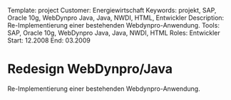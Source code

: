 Template: project
Customer: Energiewirtschaft
Keywords: projekt, SAP, Oracle 10g, WebDynpro Java, Java, NWDI, HTML, Entwickler
Description: Re-Implementierung einer bestehenden Webdynpro-Anwendung.
Tools: SAP, Oracle 10g, WebDynpro Java, Java, NWDI, HTML
Roles: Entwickler
Start: 12.2008
End: 03.2009

# Redesign WebDynpro/Java

Re-Implementierung einer bestehenden Webdynpro-Anwendung.


